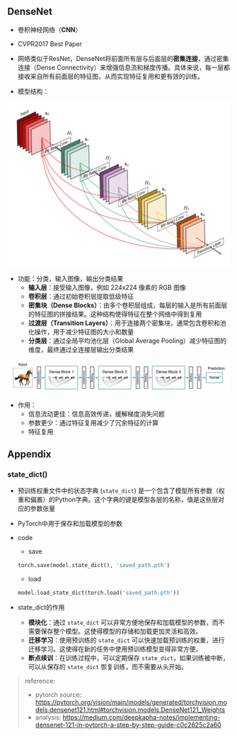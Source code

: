 ## DenseNet

* 卷积神经网络（**CNN**）

* CVPR2017 Best Paper
* 网络类似于ResNet，DenseNet将前面所有层与后面层的**密集连接**，通过密集连接（Dense Connectivity）来增强信息流和梯度传播。具体来说，每一层都接收来自所有前面层的特征图，从而实现特征复用和更有效的训练。
* 模型结构：

![image-20240530145719741](./assets/image-20240530145719741.png)

* 功能：分类，输入图像，输出分类结果
  * **输入层**：接受输入图像，例如 224x224 像素的 RGB 图像
  * **卷积层**：通过初始卷积层提取低级特征
  * **密集块（Dense Blocks）**：由多个卷积层组成，每层的输入是所有前面层的特征图的拼接结果。这种结构使得特征在整个网络中得到复用
  * **过渡层（Transition Layers）**：用于连接两个密集块，通常包含卷积和池化操作，用于减少特征图的大小和数量
  * **分类层**：通过全局平均池化层（Global Average Pooling）减少特征图的维度，最终通过全连接层输出分类结果

![image-20240530150448822](./assets/image-20240530150448822.png)

* 作用：
  * 信息流动更佳：信息高效传递，缓解梯度消失问题
  * 参数更少：通过特征复用减少了冗余特征的计算
  * 特征复用

## Appendix

### state_dict()

* 预训练权重文件中的状态字典 (`state_dict`) 是一个包含了模型所有参数（权重和偏置）的Python字典。这个字典的键是模型各层的名称，值是这些层对应的参数张量

* PyTorch中用于保存和加载模型的参数

* code

  * save

  ```python
  torch.save(model.state_dict(), 'saved_path.pth')
  ```

  * load

  ```python
  model.load_state_dict(torch.load('saved_path.pth'))
  ```

* state_dict的作用

  - **模块化**：通过 `state_dict` 可以非常方便地保存和加载模型的参数，而不需要保存整个模型。这使得模型的存储和加载更加灵活和高效。
  - **迁移学习**：使用预训练的 `state_dict` 可以快速加载预训练的权重，进行迁移学习。这使得在新的任务中使用预训练模型变得非常方便。
  - **断点续训**：在训练过程中，可以定期保存 `state_dict`，如果训练被中断，可以从保存的 `state_dict` 恢复训练，而不需要从头开始。
  
  

> reference:
>
> * pytorch source: https://pytorch.org/vision/main/models/generated/torchvision.models.densenet121.html#torchvision.models.DenseNet121_Weights
> * analysis: https://medium.com/deepkapha-notes/implementing-densenet-121-in-pytorch-a-step-by-step-guide-c0c2625c2a60